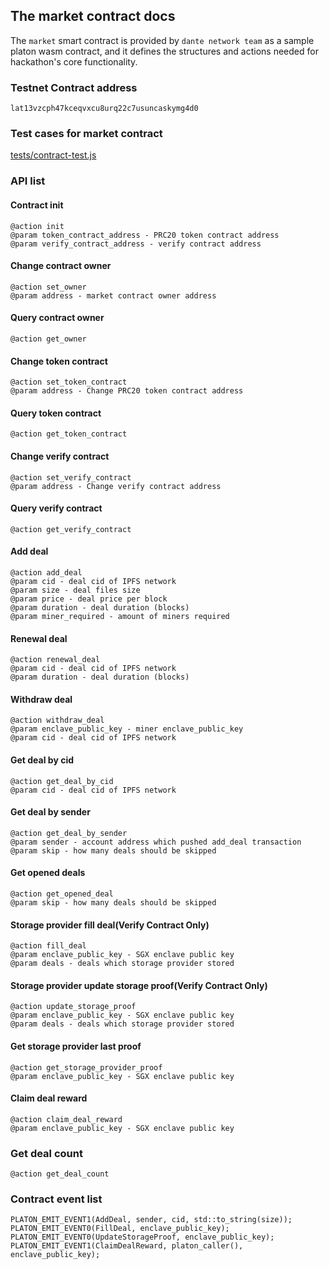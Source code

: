 ## The market contract docs

The `market` smart contract is provided by `dante network team` as a sample platon wasm contract, and it defines the structures and actions needed for hackathon's core functionality.

### Testnet Contract address
```
lat13vzcph47kceqvxcu8urq22c7usuncaskymg4d0
```

### Test cases for market contract
[tests/contract-test.js](../tests/contract-test.js)

### API list

#### Contract init 
```
@action init
@param token_contract_address - PRC20 token contract address
@param verify_contract_address - verify contract address
```

#### Change contract owner
```
@action set_owner
@param address - market contract owner address
```

#### Query contract owner
```
@action get_owner
```

#### Change token contract
```
@action set_token_contract
@param address - Change PRC20 token contract address
```

#### Query token contract 
```
@action get_token_contract
```

#### Change verify contract
```
@action set_verify_contract
@param address - Change verify contract address
```

#### Query verify contract
```
@action get_verify_contract
```

#### Add deal
```
@action add_deal
@param cid - deal cid of IPFS network
@param size - deal files size
@param price - deal price per block
@param duration - deal duration (blocks)
@param miner_required - amount of miners required
```

#### Renewal deal
```
@action renewal_deal
@param cid - deal cid of IPFS network
@param duration - deal duration (blocks)
```

#### Withdraw deal
```
@action withdraw_deal
@param enclave_public_key - miner enclave_public_key
@param cid - deal cid of IPFS network
```

#### Get deal by cid
```
@action get_deal_by_cid
@param cid - deal cid of IPFS network
```

#### Get deal by sender
```
@action get_deal_by_sender
@param sender - account address which pushed add_deal transaction
@param skip - how many deals should be skipped
```

#### Get opened deals
```
@action get_opened_deal
@param skip - how many deals should be skipped
```

#### Storage provider fill deal(Verify Contract Only)
```
@action fill_deal
@param enclave_public_key - SGX enclave public key
@param deals - deals which storage provider stored
```

#### Storage provider update storage proof(Verify Contract Only)
```
@action update_storage_proof
@param enclave_public_key - SGX enclave public key
@param deals - deals which storage provider stored
```

#### Get storage provider last proof
```
@action get_storage_provider_proof
@param enclave_public_key - SGX enclave public key
```

#### Claim deal reward
```
@action claim_deal_reward
@param enclave_public_key - SGX enclave public key
```

### Get deal count
```
@action get_deal_count
```

### Contract event list

```
PLATON_EMIT_EVENT1(AddDeal, sender, cid, std::to_string(size));
PLATON_EMIT_EVENT0(FillDeal, enclave_public_key);
PLATON_EMIT_EVENT0(UpdateStorageProof, enclave_public_key);
PLATON_EMIT_EVENT1(ClaimDealReward, platon_caller(), enclave_public_key);
```
